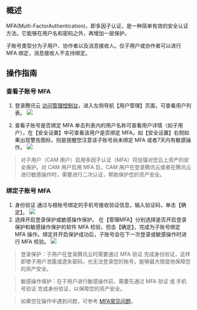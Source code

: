 ## 概述
MFA(Multi-FactorAuthentication)，即多因子认证，是一种简单有效的安全认证方法。它能够在用户名和密码之外，再增加一层保护。

子账号类型分为子用户、协作者以及消息接收人。仅子用户或协作者可以进行 MFA 绑定，消息接收人不支持绑定。

## 操作指南

###  查看子账号 MFA
1. 登录腾讯云 [访问管理控制台](https://console.cloud.tencent.com/cam)，进入左侧导航【用户管理】页面，可查看用户列表。
![](https://main.qcloudimg.com/raw/5349ecbb00bbc527c35037a1ae7a4098.png)

2. 查看子账号是否绑定 MFA
单击列表内的用户名称可查看用户详情（如子用户），在【安全设置】中可查看该用户是否绑定 MFA。如【安全设置】右侧如果出现警告图标，则是提醒您注意该子账号尚未绑定 MFA 或者7天内有敏感操作。
![](https://main.qcloudimg.com/raw/f53b93079898cef719f95df1b399aeb6.png)

>对子用户（CAM 用户）启用多因子认证（MFA）将加强对您云上资产的安全保护。对 CAM 用户启用 MFA 后，CAM 用户在登录腾讯云或者在腾讯云进行敏感操作时，需要进行二次认证，帮助保护您的资产安全。

### 绑定子账号 MFA
1. 身份验证
通过与根账号绑定的手机号接收验证信息，输入验证码，单击【确定】。
![](https://main.qcloudimg.com/raw/33dfd73f48a83cf26dc9c9bb452d5e0b.png)
2. 选择开启登录保护或敏感操作保护。
在【管理MFA】分别选择是否开启登录保护和敏感操作保护的软件 MFA 校验，但击【确定】，完成为子账号绑定 MFA 操作。绑定并开启保护成功后，子账号会在下一次登录或敏感操作时进行 MFA 校验。
![](https://main.qcloudimg.com/raw/dcfc7c9884e939ade77c81cdfa6cf3ee.png)


>登录保护：子用户在登录腾讯云时需要通过 MFA 验证 完成身份验证，这样即使子用户泄露或遗失密码，也无法登录您的账号，能够最大限度地保障您的资产安全。

>敏感操作保护：在子用户进行敏感操作前，需要先通过 MFA 验证 或 手机号验证 完成身份验证，以保障您的资产安全。

>如果您在操作中遇到问题，可参考 [MFA常见问题](https://cloud.tencent.com/document/product/378/12036)。
